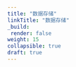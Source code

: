 ```yaml
---
title: "数据存储"
linkTitle: "数据存储"
_build:
 render: false 
weight: 15
collapsible: true
draft: true
---
```


